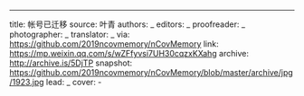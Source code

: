 -------------
title: 帐号已迁移
source: 叶青
authors: _
editors: _
proofreader: _
photographer: _
translator: _
via: https://github.com/2019ncovmemory/nCovMemory
link: https://mp.weixin.qq.com/s/wZFfyvsi7UH30cqzxKXahg
archive: http://archive.is/5DjTP
snapshot: https://github.com/2019ncovmemory/nCovMemory/blob/master/archive/jpg/1923.jpg
lead: _
cover: -
